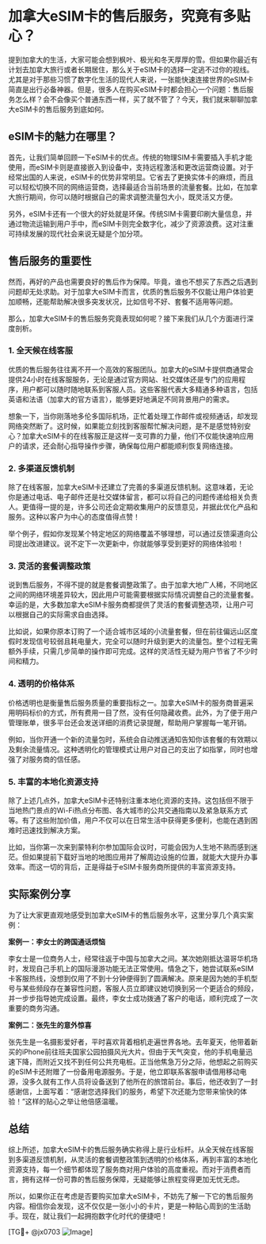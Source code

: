# 加拿大eSIM卡的售后服务，究竟有多贴心？

提到加拿大的生活，大家可能会想到枫叶、极光和冬天厚厚的雪。但如果你最近有计划去加拿大旅行或者长期居住，那么关于eSIM卡的选择一定逃不过你的视线。尤其是对于那些习惯了数字化生活的现代人来说，一张能快速连接世界的eSIM卡简直是出行必备神器。但是，很多人在购买eSIM卡时都会担心一个问题：售后服务怎么样？会不会像买个普通东西一样，买了就不管了？今天，我们就来聊聊加拿大eSIM卡的售后服务到底如何。

## eSIM卡的魅力在哪里？

首先，让我们简单回顾一下eSIM卡的优点。传统的物理SIM卡需要插入手机才能使用，而eSIM卡则是直接嵌入到设备中，支持远程激活和更改运营商设置。对于经常出国的人来说，eSIM卡的优势非常明显。它省去了更换实体卡的麻烦，而且可以轻松切换不同的网络运营商，选择最适合当前场景的流量套餐。比如，在加拿大旅行期间，你可以随时根据自己的需求调整流量包大小，既灵活又方便。

另外，eSIM卡还有一个很大的好处就是环保。传统SIM卡需要印刷大量信息，并通过物流运输到用户手中，而eSIM卡则完全数字化，减少了资源浪费。这对注重可持续发展的现代社会来说无疑是个加分项。

## 售后服务的重要性

然而，再好的产品也需要良好的售后作为保障。毕竟，谁也不想买了东西之后遇到问题却无处求助。对于加拿大eSIM卡而言，优质的售后服务不仅能让用户体验更加顺畅，还能帮助解决很多突发状况，比如信号不好、套餐不适用等问题。

那么，加拿大eSIM卡的售后服务究竟表现如何呢？接下来我们从几个方面进行深度剖析。

### 1. **全天候在线客服**

优质的售后服务往往离不开一个高效的客服团队。加拿大的eSIM卡提供商通常会提供24小时在线客服服务，无论是通过官方网站、社交媒体还是专门的应用程序，用户都可以随时随地联系到客服人员。这些客服代表大多精通多种语言，包括英语和法语（加拿大的官方语言），能够更好地满足不同背景用户的需求。

想象一下，当你刚落地多伦多国际机场，正忙着处理工作邮件或视频通话，却发现网络突然断了。这时候，如果能立刻找到客服帮忙解决问题，是不是感觉特别安心？加拿大eSIM卡的在线客服正是这样一支可靠的力量，他们不仅能快速响应用户的请求，还会耐心指导操作步骤，确保每位用户都能顺利恢复网络连接。

### 2. **多渠道反馈机制**

除了在线客服，加拿大eSIM卡还建立了完善的多渠道反馈机制。这意味着，无论你是通过电话、电子邮件还是社交媒体留言，都可以将自己的问题传递给相关负责人。更值得一提的是，许多公司还会定期收集用户的反馈意见，并据此优化产品和服务。这种以客户为中心的态度值得点赞！

举个例子，假如你发现某个特定地区的网络覆盖不够理想，可以通过反馈渠道向公司提出改进建议。说不定下一次更新中，你就能够享受到更好的网络体验啦！

### 3. **灵活的套餐调整政策**

说到售后服务，不得不提的就是套餐调整政策了。由于加拿大地广人稀，不同地区之间的网络环境差异较大，因此用户可能需要根据实际情况调整自己的流量套餐。幸运的是，大多数加拿大eSIM卡服务商都提供了灵活的套餐调整选项，让用户可以根据自己的实际需求自由选择。

比如说，如果你原本订购了一个适合城市区域的小流量套餐，但在前往偏远山区度假时发现信号较弱且耗电量大，完全可以随时升级到更大的流量包。整个过程无需额外手续，只需几步简单的操作即可完成。这样的灵活性无疑为用户节省了不少时间和精力。

### 4. **透明的价格体系**

价格透明也是衡量售后服务质量的重要指标之一。加拿大eSIM卡的服务商普遍采用明码标价的方式，所有费用一目了然，没有任何隐藏收费。此外，为了便于用户管理账单，很多平台还会发送详细的消费记录提醒，帮助用户掌握每一笔开销。

例如，当你开通一个新的流量包时，系统会自动推送通知告知你该套餐的有效期以及剩余流量情况。这种透明化的管理模式让用户对自己的支出了如指掌，同时也增强了对服务商的信任感。

### 5. **丰富的本地化资源支持**

除了上述几点外，加拿大eSIM卡还特别注重本地化资源的支持。这包括但不限于当地热门景点的Wi-Fi热点分布图、各大城市的公共交通指南以及紧急联系方式等。有了这些附加价值，用户不仅可以在日常生活中获得更多便利，也能在遇到困难时迅速找到解决方案。

比如，当你第一次来到蒙特利尔参加国际会议时，可能会因为人生地不熟而感到迷茫。但如果提前下载好当地的地图应用并了解周边设施的位置，就能大大提升办事效率。而这一切的背后，正是得益于eSIM卡服务商所提供的丰富资源支持。

## 实际案例分享

为了让大家更直观地感受到加拿大eSIM卡的售后服务水平，这里分享几个真实案例：

**案例一：李女士的跨国通话烦恼**

李女士是一位商务人士，经常往返于中国与加拿大之间。某次她刚抵达温哥华机场时，发现自己手机上的国际漫游功能无法正常使用。情急之下，她尝试联系eSIM卡客服热线，没想到仅用了不到十分钟便得到了圆满解决。原来是因为她的手机型号与某些频段存在兼容性问题，客服人员立即建议她切换到另一个更适合的频段，并一步步指导她完成设置。最终，李女士成功拨通了客户的电话，顺利完成了一次重要的商务沟通。

**案例二：张先生的意外惊喜**

张先生是一名摄影爱好者，平时喜欢背着相机走遍世界各地。去年夏天，他带着新买的iPhone前往班夫国家公园拍摄风光大片。但由于天气突变，他的手机电量迅速下降，而附近又找不到任何公共充电桩。正当他焦急万分之际，他想起之前购买的eSIM卡还附赠了一份备用电源服务。于是，他立即联系客服申请借用移动电源，没多久就有工作人员将设备送到了他所在的旅馆前台。事后，他还收到了一封感谢信，上面写着：“感谢您选择我们的服务，希望下次还能为您带来愉快的体验！”这样的贴心之举让他倍感温暖。

## 总结

综上所述，加拿大eSIM卡的售后服务确实称得上是行业标杆。从全天候在线客服到多渠道反馈机制，从灵活的套餐调整政策到透明的价格体系，再到丰富的本地化资源支持，每一个细节都体现了服务商对用户体验的高度重视。而对于消费者而言，拥有这样一份可靠的售后服务保障，无疑能够让旅程变得更加无忧无虑。

所以，如果你正在考虑是否要购买加拿大eSIM卡，不妨先了解一下它的售后服务内容。相信你会发现，这不仅仅是一张小小的卡片，更是一种贴心周到的生活助手。现在，就让我们一起拥抱数字化时代的便捷吧！

[TG💪+ @jx0703 ![Image](https://github.com/user-attachments/assets/dbca1d08-cadb-493c-b0ec-ad6f7a83f270)]